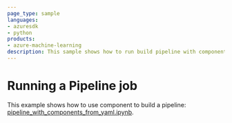 ```yaml
---
page_type: sample
languages:
- azuresdk
- python
products:
- azure-machine-learning
description: This sample shows how to run build pipeline with component.
---
```


# Running a Pipeline job
This example shows how to use component to build a pipeline: [pipeline_with_components_from_yaml.ipynb](pipeline_with_components_from_yaml.ipynb).

